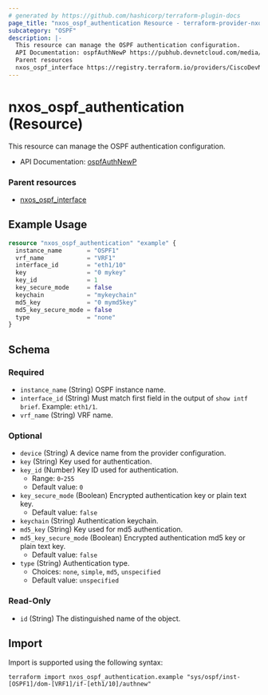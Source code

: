 ```yaml
---
# generated by https://github.com/hashicorp/terraform-plugin-docs
page_title: "nxos_ospf_authentication Resource - terraform-provider-nxos"
subcategory: "OSPF"
description: |-
  This resource can manage the OSPF authentication configuration.
  API Documentation: ospfAuthNewP https://pubhub.devnetcloud.com/media/dme-docs-10-2-2/docs/Routing%20and%20Forwarding/ospf:AuthNewP/
  Parent resources
  nxos_ospf_interface https://registry.terraform.io/providers/CiscoDevNet/nxos/latest/docs/resources/ospf_interface
---
```


# nxos_ospf_authentication (Resource)

This resource can manage the OSPF authentication configuration.

- API Documentation: [ospfAuthNewP](https://pubhub.devnetcloud.com/media/dme-docs-10-2-2/docs/Routing%20and%20Forwarding/ospf:AuthNewP/)

### Parent resources

- [nxos_ospf_interface](https://registry.terraform.io/providers/CiscoDevNet/nxos/latest/docs/resources/ospf_interface)

## Example Usage

```terraform
resource "nxos_ospf_authentication" "example" {
  instance_name       = "OSPF1"
  vrf_name            = "VRF1"
  interface_id        = "eth1/10"
  key                 = "0 mykey"
  key_id              = 1
  key_secure_mode     = false
  keychain            = "mykeychain"
  md5_key             = "0 mymd5key"
  md5_key_secure_mode = false
  type                = "none"
}
```

<!-- schema generated by tfplugindocs -->
## Schema

### Required

- `instance_name` (String) OSPF instance name.
- `interface_id` (String) Must match first field in the output of `show intf brief`. Example: `eth1/1`.
- `vrf_name` (String) VRF name.

### Optional

- `device` (String) A device name from the provider configuration.
- `key` (String) Key used for authentication.
- `key_id` (Number) Key ID used for authentication.
  - Range: `0`-`255`
  - Default value: `0`
- `key_secure_mode` (Boolean) Encrypted authentication key or plain text key.
  - Default value: `false`
- `keychain` (String) Authentication keychain.
- `md5_key` (String) Key used for md5 authentication.
- `md5_key_secure_mode` (Boolean) Encrypted authentication md5 key or plain text key.
  - Default value: `false`
- `type` (String) Authentication type.
  - Choices: `none`, `simple`, `md5`, `unspecified`
  - Default value: `unspecified`

### Read-Only

- `id` (String) The distinguished name of the object.

## Import

Import is supported using the following syntax:

```shell
terraform import nxos_ospf_authentication.example "sys/ospf/inst-[OSPF1]/dom-[VRF1]/if-[eth1/10]/authnew"
```
